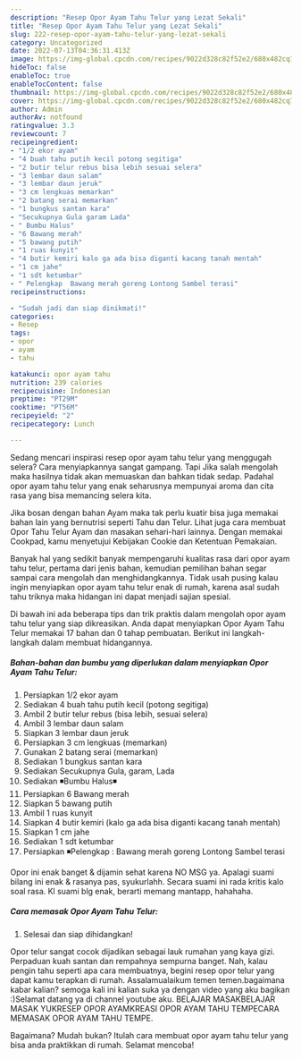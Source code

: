 ```yaml
---
description: "Resep Opor Ayam Tahu Telur yang Lezat Sekali"
title: "Resep Opor Ayam Tahu Telur yang Lezat Sekali"
slug: 222-resep-opor-ayam-tahu-telur-yang-lezat-sekali
category: Uncategorized
date: 2022-07-13T04:36:31.413Z
image: https://img-global.cpcdn.com/recipes/9022d328c82f52e2/680x482cq70/opor-ayam-tahu-telur-foto-resep-utama.jpg
hideToc: false
enableToc: true
enableTocContent: false
thumbnail: https://img-global.cpcdn.com/recipes/9022d328c82f52e2/680x482cq70/opor-ayam-tahu-telur-foto-resep-utama.jpg
cover: https://img-global.cpcdn.com/recipes/9022d328c82f52e2/680x482cq70/opor-ayam-tahu-telur-foto-resep-utama.jpg
author: Admin
authorAv: notfound
ratingvalue: 3.3
reviewcount: 7
recipeingredient:
- "1/2 ekor ayam"
- "4 buah tahu putih kecil potong segitiga"
- "2 butir telur rebus bisa lebih sesuai selera"
- "3 lembar daun salam"
- "3 lembar daun jeruk"
- "3 cm lengkuas memarkan"
- "2 batang serai memarkan"
- "1 bungkus santan kara"
- "Secukupnya Gula garam Lada"
- " Bumbu Halus"
- "6 Bawang merah"
- "5 bawang putih"
- "1 ruas kunyit"
- "4 butir kemiri kalo ga ada bisa diganti kacang tanah mentah"
- "1 cm jahe"
- "1 sdt ketumbar"
- " Pelengkap  Bawang merah goreng Lontong Sambel terasi"
recipeinstructions:

- "Sudah jadi dan siap dinikmati!"
categories:
- Resep
tags:
- opor
- ayam
- tahu

katakunci: opor ayam tahu 
nutrition: 239 calories
recipecuisine: Indonesian
preptime: "PT29M"
cooktime: "PT56M"
recipeyield: "2"
recipecategory: Lunch

---
```



Sedang mencari inspirasi resep opor ayam tahu telur yang menggugah selera? Cara menyiapkannya sangat gampang. Tapi Jika salah mengolah maka hasilnya tidak akan memuaskan dan bahkan tidak sedap. Padahal opor ayam tahu telur yang enak seharusnya mempunyai aroma dan cita rasa yang bisa memancing selera kita.


Jika bosan dengan bahan Ayam maka tak perlu kuatir bisa juga memakai bahan lain yang bernutrisi seperti Tahu dan Telur. Lihat juga cara membuat Opor Tahu Telur Ayam dan masakan sehari-hari lainnya. Dengan memakai Cookpad, kamu menyetujui Kebijakan Cookie dan Ketentuan Pemakaian.

Banyak hal yang sedikit banyak mempengaruhi kualitas rasa dari opor ayam tahu telur, pertama dari jenis bahan, kemudian pemilihan bahan segar sampai cara mengolah dan menghidangkannya. Tidak usah pusing kalau ingin menyiapkan opor ayam tahu telur enak di rumah, karena asal sudah tahu triknya maka hidangan ini dapat menjadi sajian spesial.


Di bawah ini ada beberapa tips dan trik praktis dalam mengolah opor ayam tahu telur yang siap dikreasikan. Anda dapat menyiapkan Opor Ayam Tahu Telur memakai 17 bahan dan 0 tahap pembuatan. Berikut ini langkah-langkah dalam membuat hidangannya.

<!--inarticleads1-->

##### Bahan-bahan dan bumbu yang diperlukan dalam menyiapkan Opor Ayam Tahu Telur:

1. Persiapkan 1/2 ekor ayam
1. Sediakan 4 buah tahu putih kecil (potong segitiga)
1. Ambil 2 butir telur rebus (bisa lebih, sesuai selera)
1. Ambil 3 lembar daun salam
1. Siapkan 3 lembar daun jeruk
1. Persiapkan 3 cm lengkuas (memarkan)
1. Gunakan 2 batang serai (memarkan)
1. Sediakan 1 bungkus santan kara
1. Sediakan Secukupnya Gula, garam, Lada
1. Sediakan  ◾Bumbu Halus◾
1. Persiapkan 6 Bawang merah
1. Siapkan 5 bawang putih
1. Ambil 1 ruas kunyit
1. Siapkan 4 butir kemiri (kalo ga ada bisa diganti kacang tanah mentah)
1. Siapkan 1 cm jahe
1. Sediakan 1 sdt ketumbar
1. Persiapkan  ◾Pelengkap : Bawang merah goreng Lontong Sambel terasi


Opor ini enak banget &amp; dijamin sehat karena NO MSG ya. Apalagi suami bilang ini enak &amp; rasanya pas, syukurlahh. Secara suami ini rada kritis kalo soal rasa. Kl suami blg enak, berarti memang mantapp, hahahaha. 

<!--inarticleads2-->

##### Cara memasak Opor Ayam Tahu Telur:


1. Selesai dan siap dihidangkan!

Opor telur sangat cocok dijadikan sebagai lauk rumahan yang kaya gizi. Perpaduan kuah santan dan rempahnya sempurna banget. Nah, kalau pengin tahu seperti apa cara membuatnya, begini resep opor telur yang dapat kamu terapkan di rumah. Assalamualaikum temen temen.bagaimana kabar kalian? semoga kali ini kalian suka ya dengan video yang aku bagikan :)Selamat datang ya di channel youtube aku. BELAJAR MASAKBELAJAR MASAK YUKRESEP OPOR AYAMKREASI OPOR AYAM TAHU TEMPECARA MEMASAK OPOR AYAM TAHU TEMPE. 

Bagaimana? Mudah bukan? Itulah cara membuat opor ayam tahu telur yang bisa anda praktikkan di rumah. Selamat mencoba!
